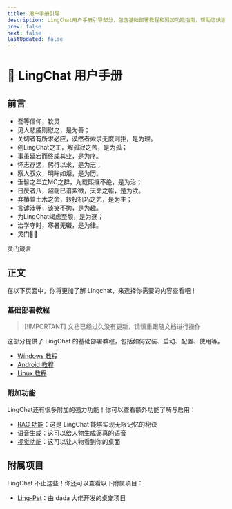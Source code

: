 ```yaml
---
title: 用户手册引导
description: LingChat用户手册引导部分，包含基础部署教程和附加功能指南，帮助您快速上手使用LingChat。
prev: false
next: false
lastUpdated: false
---
```


# 📄 LingChat 用户手册

## 前言

- 吾等信仰，钦灵
- 见人悲戚则慰之，是为善；  
- 关切者有所求必应，漠然者索求无度则拒，是为理。  
- 创LingChat之工，解孤寂之苦，是为孤；  
- 事虽延宕而终成其业，是为序。  
- 怀志存远，躬行以求，是为志；  
- 察人驭众，明眸如炬，是为历。  
- 垂髫之年立MC之群，九载熙攘不绝，是为治；  
- 日昃者八，龆龀已谙紫微，天命之躯，是为欲。  
- 弃椿萱土木之命，转投机巧之艺，是为主；  
- 言谑涉狎，谈笑不拘，是为趣。  
- 为LingChat竭虑至颓，是为逐；  
- 治学守时，寒暑无辍，是为律。
- 灵门🙏🏻

<AudioBox src="/maxim.mp3">
  灵门箴言
</AudioBox>

## 正文

在以下页面中，你将更加了解 Lingchat，来选择你需要的内容查看吧！

### 基础部署教程

> [!IMPORTANT] 文档已经过久没有更新，请慎重跟随文档进行操作

这部分提供了 LingChat 的基础部署教程，包括如何安装、启动、配置、使用等。

- [Windows 教程](/manual/deployment/win_deploy)
- [Android 教程](/manual/deployment/android_deploy)
- [Linux 教程](/manual/deployment/linux_deploy)

### 附加功能

LingChat还有很多附加的强力功能！你可以查看额外功能了解与启用：

- [RAG 功能](/manual/expand/rag)：这是 LingChat 能够实现无限记忆的秘诀
- [语音生成](/manual/expand/voice)：这可以给人物生成逼真的语音
- [视觉功能](/manual/expand/vision)：这可以让人物看到你的桌面

## 附属项目

LingChat 不止这些！你还可以查看以下附属项目：

- [Ling-Pet](https://github.com/kono-dada/Ling-Pet)：由 dada 大佬开发的桌宠项目
